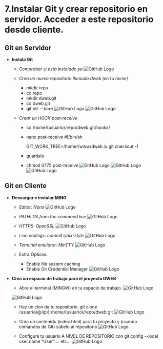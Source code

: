 # 7.Instalar Git y crear repositorio en servidor. Acceder a este repositorio desde cliente.

## Git en Servidor

* **Instala Git**
    * *Comprobar si está instalado ya*
    ![GitHub Logo](images/doc07/Git-Servidor/git-version.PNG)
    
    * *Crea un nuevo repositorio llamado dweb (en tu home)*
        * mkdir repo 
        * cd repo
        * mkdir dweb.git
        * cd dweb.git
        * git init --bare
    ![GitHub Logo](images/doc07/Git-Servidor/repositorio-repo.PNG)
    ![GitHub Logo](images/doc07/Git-Servidor/repositorio-init.PNG)

    * *Crear un HOOK post-receive*
        * cd /home/(usuario)/repo/dweb.git/hooks/
        * nano post-receive
            #!/bin/sh

            GIT_WORK_TREE=/home/<usuario>/www/dweb.io git checkout -f
        * guardalo
        * chmod 0775 post-receive
    ![GitHub Logo](images/doc07/Git-Servidor/hook.PNG)
    ![GitHub Logo](images/doc07/Git-Servidor/hook-nano.PNG)
    ![GitHub Logo](images/doc07/Git-Servidor/hook-chmod.PNG)


## Git en Cliente

* **Descargar e instalar MING**
    * *Editor: Nano*
    ![GitHub Logo](images/doc07/Git-Cliente/git-set-up-editor.PNG)
    
    * *PATH:  Git from the command line*
    ![GitHub Logo](images/doc07/Git-Cliente/git-set-up-PATH.PNG)
    
    * *HTTPS: OpenSSL*
    ![GitHub Logo](images/doc07/Git-Cliente/git-set-up-HTTPS.PNG)
    
    * *Line endings: commit Unix-style*
    ![GitHub Logo](images/doc07/Git-Cliente/git-set-up-line-ending.PNG)
   
    * *Terminal emulator: MinTTY*
    ![GitHub Logo](images/doc07/Git-Cliente/git-set-up-terminal.PNG)
    
    * Extra Options:
        * Enable file system caching
        * Enable Git Credential Manager
    ![GitHub Logo](images/doc07/Git-Cliente/git-set-up-extra-options.PNG)

* **Crea un espacio de trabajo para el proyecto DWEB**
    * Abre el terminal (MINGW) en tu espacio de trabajo.
        ![GitHub Logo](images/doc07/Git-Servidor/git-clone-git-bash.PNG)
    
    ![GitHub Logo](images/doc07/Git-Servidor/git-bash-here.PNG)
    
    * Haz un clon de tu repositorio: git clone (usuario)@(ip)):/home/(usuario)/repo/dweb.git
        ![GitHub Logo](images/doc07/Git-Servidor/git-cloned.PNG)
    
    * Crea un contenido (index.html) para tu proyecto y (usando comandos de Git) súbelo al repositorio
        ![GitHub Logo](images/doc07/Git-Servidor/index-html.PNG)
    * Configura tu usuario A NIVEL DE REPOSITORIO con git config --local user.name "User".... etc...
        ![GitHub Logo](images/doc07/Git-Servidor/git-cofig-usuario.PNG)


    

